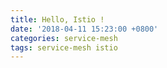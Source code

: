 ```yaml
---
title: Hello, Istio !
date: '2018-04-11 15:23:00 +0800'
categories: service-mesh
tags: service-mesh istio
---
```


